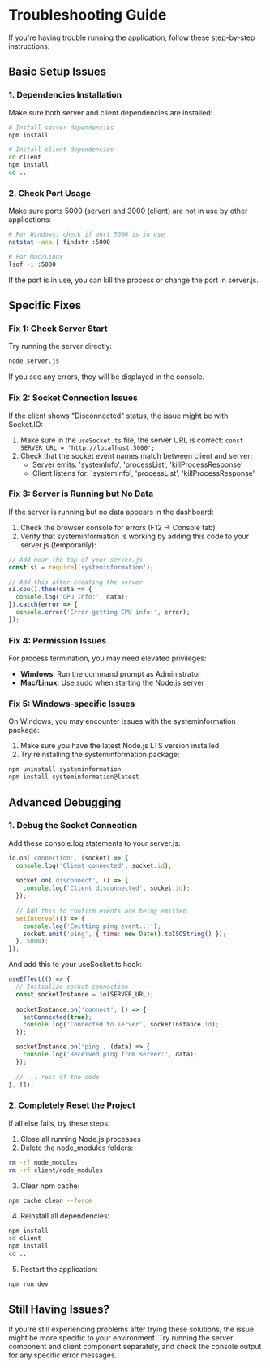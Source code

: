 # Troubleshooting Guide

If you're having trouble running the application, follow these step-by-step instructions:

## Basic Setup Issues

### 1. Dependencies Installation

Make sure both server and client dependencies are installed:

```bash
# Install server dependencies
npm install

# Install client dependencies
cd client
npm install
cd ..
```

### 2. Check Port Usage

Make sure ports 5000 (server) and 3000 (client) are not in use by other applications:

```bash
# For Windows, check if port 5000 is in use
netstat -ano | findstr :5000

# For Mac/Linux
lsof -i :5000
```

If the port is in use, you can kill the process or change the port in server.js.

## Specific Fixes

### Fix 1: Check Server Start

Try running the server directly:

```bash
node server.js
```

If you see any errors, they will be displayed in the console.

### Fix 2: Socket Connection Issues

If the client shows "Disconnected" status, the issue might be with Socket.IO:

1. Make sure in the `useSocket.ts` file, the server URL is correct: `const SERVER_URL = 'http://localhost:5000';`
2. Check that the socket event names match between client and server:
   - Server emits: 'systemInfo', 'processList', 'killProcessResponse'
   - Client listens for: 'systemInfo', 'processList', 'killProcessResponse'

### Fix 3: Server is Running but No Data

If the server is running but no data appears in the dashboard:

1. Check the browser console for errors (F12 -> Console tab)
2. Verify that systeminformation is working by adding this code to your server.js (temporarily):

```javascript
// Add near the top of your server.js
const si = require('systeminformation');

// Add this after creating the server
si.cpu().then(data => {
  console.log('CPU Info:', data);
}).catch(error => {
  console.error('Error getting CPU info:', error);
});
```

### Fix 4: Permission Issues

For process termination, you may need elevated privileges:

- **Windows**: Run the command prompt as Administrator
- **Mac/Linux**: Use sudo when starting the Node.js server

### Fix 5: Windows-specific Issues

On Windows, you may encounter issues with the systeminformation package:

1. Make sure you have the latest Node.js LTS version installed
2. Try reinstalling the systeminformation package:

```bash
npm uninstall systeminformation
npm install systeminformation@latest
```

## Advanced Debugging

### 1. Debug the Socket Connection

Add these console.log statements to your server.js:

```javascript
io.on('connection', (socket) => {
  console.log('Client connected', socket.id);
  
  socket.on('disconnect', () => {
    console.log('Client disconnected', socket.id);
  });
  
  // Add this to confirm events are being emitted
  setInterval(() => {
    console.log('Emitting ping event...');
    socket.emit('ping', { time: new Date().toISOString() });
  }, 5000);
});
```

And add this to your useSocket.ts hook:

```typescript
useEffect(() => {
  // Initialize socket connection
  const socketInstance = io(SERVER_URL);
  
  socketInstance.on('connect', () => {
    setConnected(true);
    console.log('Connected to server', socketInstance.id);
  });

  socketInstance.on('ping', (data) => {
    console.log('Received ping from server:', data);
  });
  
  // ... rest of the code
}, []);
```

### 2. Completely Reset the Project

If all else fails, try these steps:

1. Close all running Node.js processes
2. Delete the node_modules folders:

```bash
rm -rf node_modules
rm -rf client/node_modules
```

3. Clear npm cache:

```bash
npm cache clean --force
```

4. Reinstall all dependencies:

```bash
npm install
cd client
npm install
cd ..
```

5. Restart the application:

```bash
npm run dev
```

## Still Having Issues?

If you're still experiencing problems after trying these solutions, the issue might be more specific to your environment. Try running the server component and client component separately, and check the console output for any specific error messages. 
